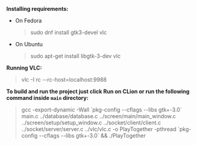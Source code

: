 **Installing requirements:**
   * On Fedora 
     > sudo dnf install gtk3-devel vlc
   * On Ubuntu 
     > sudo apt-get install libgtk-3-dev vlc
   
**Running VLC:**
> vlc -I rc --rc-host=localhost:9988

**To build and run the project just click Run on CLion or run the following command inside `main` directory:**
> gcc -export-dynamic -Wall \`pkg-config --cflags --libs gtk+-3.0\` main.c ../database/database.c ../screen/main/main_window.c ../screen/setup/setup_window.c ../socket/client/client.c ../socket/server/server.c ../vlc/vlc.c -o PlayTogether -pthread \`pkg-config --cflags --libs gtk+-3.0\` && ./PlayTogether

